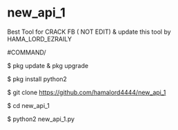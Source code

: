 # new_api_1
Best Tool for CRACK FB ( NOT EDIT) & update this tool by HAMA_LORD_EZRAILY

#COMMAND/

$ pkg update & pkg upgrade

$ pkg install python2

$ git clone https://github.com/hamalord4444/new_api_1

$ cd new_api_1

$ python2 new_api_1.py
